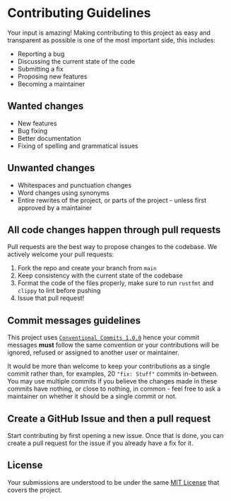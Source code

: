 # Contributing Guidelines

Your input is amazing! Making contributing to this project as easy and transparent as possible is one of the most
important side, this includes:

- Reporting a bug
- Discussing the current state of the code
- Submitting a fix
- Proposing new features
- Becoming a maintainer

## Wanted changes

- New features
- Bug fixing
- Better documentation
- Fixing of spelling and grammatical issues

## Unwanted changes

- Whitespaces and punctuation changes
- Word changes using synonyms
- Entire rewrites of the project, or parts of the project - unless first approved by a maintainer

## All code changes happen through pull requests

Pull requests are the best way to propose changes to the codebase. We actively welcome your pull requests:

1. Fork the repo and create your branch from `main`
2. Keep consistency with the current state of the codebase
3. Format the code of the files properly, make sure to run `rustfmt` and `clippy` to lint before pushing
4. Issue that pull request!

## Commit messages guidelines

This project uses [`Conventional Commits 1.0.0`](https://conventionalcommits.org/en/v1.0.0/) hence your commit messages
**must** follow the same convention or your contributions will be ignored, refused or assigned to another user or
maintainer.

It would be more than welcome to keep your contributions as a single commit rather than, for examples, 20 `"fix: Stuff"`
commits in-between. You may use multiple commits if you believe the changes made in these commits have nothing, or close
to nothing, in common - feel free to ask a maintainer on whether it should be a single commit or not.

## Create a GitHub Issue and **then** a pull request

Start contributing by first opening a new issue. Once that is done, you can create a pull request for the issue if you
already have a fix for it.

## License

Your submissions are understood to be under the same [MIT License](LICENSE.md) that covers the project.

